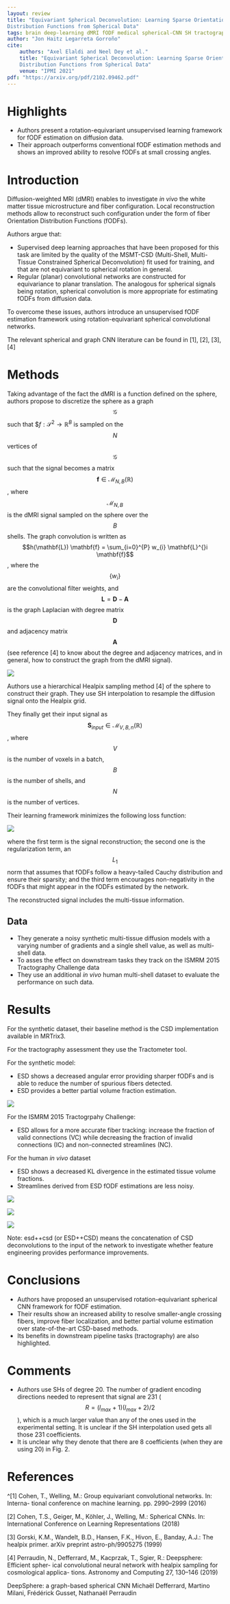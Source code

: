 ```yaml
---
layout: review
title: "Equivariant Spherical Deconvolution: Learning Sparse Orientation
Distribution Functions from Spherical Data"
tags: brain deep-learning dMRI fODF medical spherical-CNN SH tractography U-Net white-matter
author: "Jon Haitz Legarreta Gorroño"
cite:
    authors: "Axel Elaldi and Neel Dey et al."
    title: "Equivariant Spherical Deconvolution: Learning Sparse Orientation
    Distribution Functions from Spherical Data"
    venue: "IPMI 2021"
pdf: "https://arxiv.org/pdf/2102.09462.pdf"
---
```



# Highlights

- Authors present a rotation-equivariant unsupervised learning framework for
fODF estimation on diffusion data.
- Their approach outperforms conventional fODF estimation methods and shows an
improved ability to resolve fODFs at small crossing angles.


# Introduction

Diffusion-weighted MRI (dMRI) enables to investigate *in vivo* the white matter
tissue microstructure and fiber configuration. Local reconstruction methods
allow to reconstruct such configuration under the form of fiber Orientation
Distribution Functions (fODFs).

Authors argue that:
- Supervised deep learning approaches that have been proposed for this task are
limited by the quality of the MSMT-CSD (Multi-Shell, Multi-Tissue Constrained
Spherical Deconvolution) fit used for training, and that are not equivariant to
spherical rotation in general.
- Regular (planar) convolutional networks are constructed for equivariance to
planar translation. The analogous for spherical signals being rotation,
spherical convolution is more appropriate for estimating fODFs from diffusion
data.

To overcome these issues, authors introduce an unsupervised fODF estimation
framework using rotation-equivariant spherical convolutional networks.

The relevant spherical and graph CNN literature can be found in [1], [2], [3], [4]

# Methods

Taking advantage of the fact the dMRI is a function defined on the sphere,
authors propose to discretize the sphere as a graph $$\mathcal{G}$$ such that
$$f : \mathcal{S}^{2} \rightarrow \mathbb{R}^{B}$ is sampled on the $$N$$
vertices of $$\mathcal{G}$$ such that the signal becomes a matrix
$$\mathbf{f} \in \mathcal{M}_{N,B} (\mathbb{R})$$, where $$\mathcal{M}_{N,B}$$
is the dMRI signal sampled on the sphere over the $$B$$ shells. The graph
convolution is written as $$h(\mathbf{L}) \mathbf{f} = \sum_{i=0}^{P} w_{i} \mathbf{L}^{}i \mathbf{f}$$,
where the $$\{w_{i}\}$$ are the convolutional filter weights, and
$$\mathbf{L} = \mathbf{D} - \mathbf{A}$$ is the graph Laplacian with degree
matrix $$\mathbf{D}$$ and adjacency matrix $$\mathbf{A}$$ (see reference [4] to
know about the degree and adjacency matrices, and in general, how to construct
the graph from the dMRI signal).

![](/article/images/ESD/Architecture.jpg)

Authors use a hierarchical Healpix sampling method [4] of the sphere to
construct their graph. They use SH interpolation to resample the diffusion
signal onto the Healpix grid.

They finally get their input signal as $$\mathbf{S}_{input} \in \mathcal{M}_{V,B,n} (\mathbb{R})$$,
where $$V$$ is the number of voxels in a batch, $$B$$ is the number of shells,
and $$N$$ is the number of vertices.

Their learning framework minimizes the following loss function:

![](/article/images/ESD/Loss.jpg)

where the first term is the signal reconstruction; the second one is the
regularization term, an $$L_{1}$$ norm that assumes that fODFs follow a
heavy-tailed Cauchy distribution and ensure their sparsity; and the third term
encourages non-negativity in the fODFs that might appear in the fODFs
estimated by the network.

The reconstructed signal includes the multi-tissue information.


## Data

- They generate a noisy synthetic multi-tissue diffusion models with a varying
number of gradients and a single shell value, as well as multi-shell data.
- To asses the effect on downstream tasks they track on the ISMRM 2015
Tractography Challenge data
- They use an additional *in vivo* human multi-shell dataset to evaluate the
performance on such data.

# Results

For the synthetic dataset, their baseline method is the CSD implementation
available in MRTrix3.

For the tractography assessment they use the Tractometer tool.

For the synthetic model:
- ESD shows a decreased angular error providing sharper fODFs and is able to
reduce the number of spurious fibers detected.
- ESD provides a better partial volume fraction estimation.

![](/article/images/ESD/Results_graphs.jpg)

For the ISMRM 2015 Tractogrpahy Challenge:
- ESD allows for a more accurate fiber tracking: increase the fraction of valid
connections (VC) while decreasing the fraction of invalid connections (IC) and
non-connected streamlines (NC).

For the human *in vivo* dataset
- ESD shows a decreased KL divergence in the estimated tissue volume fractions.
- Streamlines derived from ESD fODF estimations are less noisy.

![](/article/images/ESD/Results_fODF.jpg)

![](/article/images/ESD/Results_tractography_table.jpg)

![](/article/images/ESD/Results_tractography_tractograms.jpg)

Note: esd++csd (or ESD++CSD) means the concatenation of CSD deconvolutions to
the input of the network to investigate whether feature engineering provides
performance improvements.


# Conclusions

- Authors have proposed an unsupervised rotation-equivariant spherical CNN
framework for fODF estimation.
- Their results show an increased ability to resolve smaller-angle crossing
fibers, improve fiber localization, and better partial volume estimation over
state-of-the-art CSD-based methods.
- Its benefits in downstream pipeline tasks (tractography) are also highlighted.


# Comments

- Authors use SHs of degree 20. The number of gradient encoding directions
needed to represent that signal are 231 ($$R = (l_{max}+1)(l_{max}+2)/2$$),
which is a much larger value than any of the ones used in the experimental
setting. It is unclear if the SH interpolation used gets all those 231
coefficients.
- It is unclear why they denote that there are 8 coefficients (when they are
using 20) in Fig. 2.


# References
^[1] Cohen, T., Welling, M.: Group equivariant convolutional networks. In: Interna-
tional conference on machine learning. pp. 2990–2999 (2016)

[2] Cohen, T.S., Geiger, M., Köhler, J., Welling, M.: Spherical CNNs. In: International
Conference on Learning Representations (2018)

[3] Gorski, K.M., Wandelt, B.D., Hansen, F.K., Hivon, E., Banday, A.J.: The healpix
primer. arXiv preprint astro-ph/9905275 (1999)

[4] Perraudin, N., Defferrard, M., Kacprzak, T., Sgier, R.: Deepsphere: Efficient spher-
ical convolutional neural network with healpix sampling for cosmological applica-
tions. Astronomy and Computing 27, 130–146 (2019)


DeepSphere: a graph-based spherical CNN
Michaël Defferrard, Martino Milani, Frédérick Gusset, Nathanaël Perraudin

